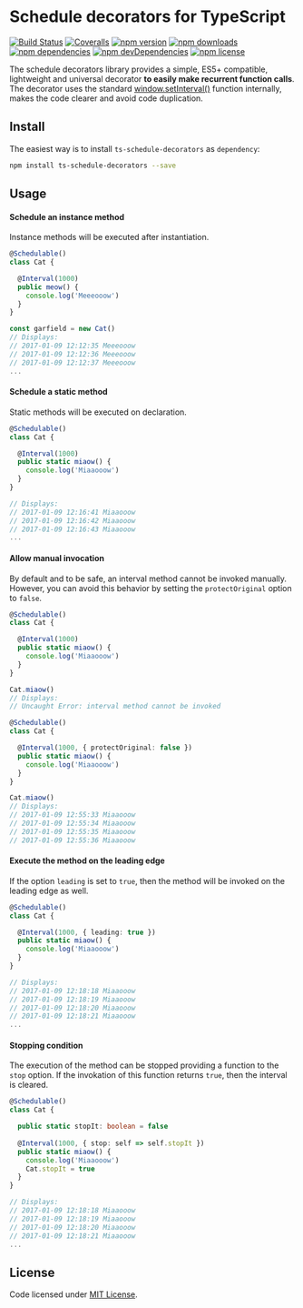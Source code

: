 # Schedule decorators for TypeScript
[![Build Status](https://img.shields.io/travis/Boulangerie/ts-schedule-decorators.svg?style=flat-square)](https://travis-ci.org/Boulangerie/ts-schedule-decorators)
[![Coveralls](https://img.shields.io/coveralls/Boulangerie/ts-schedule-decorators.svg?branch=master)](https://coveralls.io/github/Boulangerie/ts-schedule-decorators)
[![npm version](https://img.shields.io/npm/v/ts-schedule-decorators.svg?style=flat-square)](https://www.npmjs.org/package/ts-schedule-decorators)
[![npm downloads](https://img.shields.io/npm/dm/ts-schedule-decorators.svg?style=flat-square)](http://npm-stat.com/charts.html?package=ts-schedule-decorators&from=2016-01-09)
[![npm dependencies](https://img.shields.io/david/Boulangerie/ts-schedule-decorators.svg)](https://david-dm.org/Boulangerie/ts-schedule-decorators)
[![npm devDependencies](https://img.shields.io/david/dev/Boulangerie/ts-schedule-decorators.svg)](https://david-dm.org/Boulangerie/ts-schedule-decorators)
[![npm license](https://img.shields.io/npm/l/ts-schedule-decorators.svg)](https://www.npmjs.org/package/ts-schedule-decorators)

The schedule decorators library provides a simple, ES5+ compatible, lightweight and universal decorator **to easily make recurrent function calls**.
The decorator uses the standard [window.setInterval()](https://developer.mozilla.org/en-US/docs/Web/API/WindowTimers/setInterval) function internally, makes the code clearer and avoid code duplication.

## Install
The easiest way is to install `ts-schedule-decorators` as `dependency`:
```sh
npm install ts-schedule-decorators --save
```

## Usage
#### Schedule an instance method
Instance methods will be executed after instantiation.
```ts
@Schedulable()
class Cat {

  @Interval(1000)
  public meow() {
    console.log('Meeeooow')
  }
}

const garfield = new Cat()
// Displays:
// 2017-01-09 12:12:35 Meeeooow
// 2017-01-09 12:12:36 Meeeooow
// 2017-01-09 12:12:37 Meeeooow
...
```

#### Schedule a static method
Static methods will be executed on declaration.
```ts
@Schedulable()
class Cat {

  @Interval(1000)
  public static miaow() {
    console.log('Miaaooow')
  }
}

// Displays:
// 2017-01-09 12:16:41 Miaaooow
// 2017-01-09 12:16:42 Miaaooow
// 2017-01-09 12:16:43 Miaaooow
...
```

#### Allow manual invocation
By default and to be safe, an interval method cannot be invoked manually. However, you can avoid this behavior by setting the `protectOriginal` option to `false`.
```ts
@Schedulable()
class Cat {

  @Interval(1000)
  public static miaow() {
    console.log('Miaaooow')
  }
}

Cat.miaow()
// Displays:
// Uncaught Error: interval method cannot be invoked

@Schedulable()
class Cat {

  @Interval(1000, { protectOriginal: false })
  public static miaow() {
    console.log('Miaaooow')
  }
}

Cat.miaow()
// Displays:
// 2017-01-09 12:55:33 Miaaooow
// 2017-01-09 12:55:34 Miaaooow
// 2017-01-09 12:55:35 Miaaooow
// 2017-01-09 12:55:36 Miaaooow
```

#### Execute the method on the leading edge
If the option `leading` is set to `true`, then the method will be invoked on the leading edge as well.
```ts
@Schedulable()
class Cat {

  @Interval(1000, { leading: true })
  public static miaow() {
    console.log('Miaaooow')
  }
}

// Displays:
// 2017-01-09 12:18:18 Miaaooow
// 2017-01-09 12:18:19 Miaaooow
// 2017-01-09 12:18:20 Miaaooow
// 2017-01-09 12:18:21 Miaaooow
...
```

#### Stopping condition
The execution of the method can be stopped providing a function to the `stop` option. If the invokation of this function returns `true`, then the interval is cleared.
```ts
@Schedulable()
class Cat {

  public static stopIt: boolean = false
  
  @Interval(1000, { stop: self => self.stopIt })
  public static miaow() {
    console.log('Miaaooow')
    Cat.stopIt = true
  }
}

// Displays:
// 2017-01-09 12:18:18 Miaaooow
// 2017-01-09 12:18:19 Miaaooow
// 2017-01-09 12:18:20 Miaaooow
// 2017-01-09 12:18:21 Miaaooow
...
```

## License
Code licensed under [MIT License](LICENSE).
